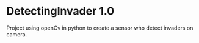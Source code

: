 # DetectingInvader 1.0
 Project using openCv in python to create a sensor who detect invaders on camera.
